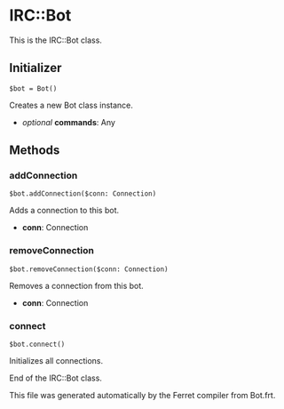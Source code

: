 # IRC::Bot

This is the IRC::Bot class.




## Initializer

```
$bot = Bot()
```

Creates a new Bot class instance.


* *optional* __commands__: Any  

## Methods

### addConnection

```
$bot.addConnection($conn: Connection)
```

Adds a connection to this bot.


* __conn__: Connection  



### removeConnection

```
$bot.removeConnection($conn: Connection)
```

Removes a connection from this bot.


* __conn__: Connection  



### connect

```
$bot.connect()
```

Initializes all connections.





End of the IRC::Bot class.

This file was generated automatically by the Ferret compiler from
Bot.frt.